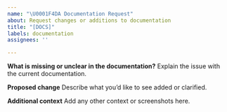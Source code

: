 ```yaml
---
name: "\U0001F4DA Documentation Request"
about: Request changes or additions to documentation
title: "[DOCS]"
labels: documentation
assignees: ''

---
```


**What is missing or unclear in the documentation?**
Explain the issue with the current documentation.

**Proposed change**
Describe what you’d like to see added or clarified.

**Additional context**
Add any other context or screenshots here.
